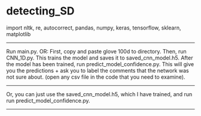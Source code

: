 # detecting_SD

import nltk, re, autocorrect, pandas, numpy, keras, tensorflow, sklearn, matplotlib

---------------------------------------------------
Run main.py.
OR:
First, copy and paste glove 100d to directory. Then, run CNN_1D.py. This trains the model and saves it to saved_cnn_model.h5.
After the model has been trained, run predict_model_confidence.py. This will give you the predictions + ask you to  label the comments that the network was not sure about. (open any csv file in the code that you need to examine).

--------------------------------------------------------------------------

Or, you can just use the saved_cnn_model.h5, which I have trained, and run run predict_model_confidence.py.

--------------------------------------------------------------------------

